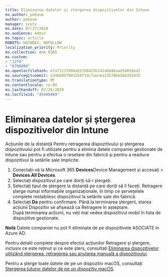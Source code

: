 ```yaml
---
title: Eliminarea datelor și ștergerea dispozitivelor din Intune
ms.author: pebaum
author: pebaum
manager: scotv
ms.date: 07/27/2020
ms.audience: Admin
ms.topic: article
ROBOTS: NOINDEX, NOFOLLOW
localization_priority: Priority
ms.collection: Adm_O365
ms.custom:
- "1279"
- "6700008"
ms.openlocfilehash: efaf111f694ab57d0435b141a6d4baad58658ed2
ms.sourcegitcommit: e34bb95fb93250f1dc7aec6a13578bb3bb355935
ms.translationtype: MT
ms.contentlocale: ro-RO
ms.lasthandoff: 07/28/2020
ms.locfileid: "45440469"
---
```

# <a name="removing-data-and-wiping-devices-from-intune"></a>Eliminarea datelor și ștergerea dispozitivelor din Intune

Acțiunile de la distanță Pentru retragerea dispozitivului și ștergerea dispozitivului pot fi utilizate pentru a elimina datele companiei gestionate de Intune sau pentru a efectua o resetare din fabrică și pentru a readuce dispozitivul la setările sale implicite.

1. Conectați-vă la Microsoft 365 **Devices**Device Management și accesați  >  **Devices All Devices**.
2. Selectați dispozitivul pe care doriți să-l ștergeți.
3. Selectați tipul de ștergere la distanță pe care doriți să îl faceți. Retragere șterge numai informațiile organizaționale, în timp ce șervețelele complete restabilesc dispozitivul la setările sale din fabrică.
4. Selectați **Da** pentru confirmare. Până la terminarea ștergerii, starea acțiunii Dispozitiv se afișează ca Retragere în așteptare.</br>
    După terminarea acțiunii, nu veți mai vedea dispozitivul mobil în lista de dispozitive gestionate.

**Notă** Datele companiei nu pot fi eliminate de pe dispozitivele ASOCIATE în Azure AD.

Pentru detalii complete despre efectul acțiunilor Retragere și ștergere, inclusiv ce este reținut și ce este șters, consultați [Eliminarea dispozitivelor utilizând ștergerea, retragerea sau anularea manuală a dispozitivului](https://docs.microsoft.com/intune/devices-wipe).

Pentru a șterge toate datele de pe un dispozitiv macOS, consultați [Ștergerea tuturor datelor de pe un dispozitiv macOS](https://docs.microsoft.com/intune/device-erase).